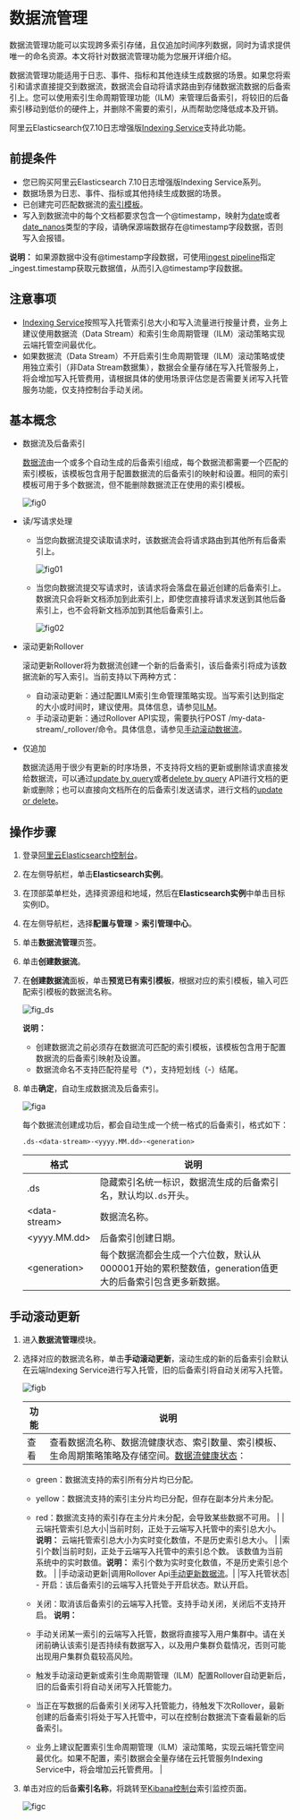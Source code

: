 # 数据流管理

数据流管理功能可以实现跨多索引存储，且仅追加时间序列数据，同时为请求提供唯一的命名资源。本文将针对数据流管理功能为您展开详细介绍。

数据流管理功能适用于日志、事件、指标和其他连续生成数据的场景。如果您将索引和请求直接提交到数据流，数据流会自动将请求路由到存储数据流数据的后备索引上。您可以使用索引生命周期管理功能（ILM）来管理后备索引，将较旧的后备索引移动到低价的硬件上，并删除不需要的索引，从而帮助您降低成本及开销。

阿里云Elasticsearch仅7.10日志增强版[Indexing Service](https://help.aliyun.com/document_detail/143099.html?spm=a2c4g.11174283.6.555.ab3c7958Ccfmym)支持此功能。

## 前提条件

-   您已购买阿里云Elasticsearch 7.10日志增强版Indexing Service系列。
-   数据场景为日志、事件、指标或其他持续生成数据的场景。
-   已创建完可匹配数据流的[索引模板](/cn.zh-CN/Elasticsearch/索引管理中心/索引模板管理.md)。
-   写入到数据流中的每个文档都要求包含一个@timestamp，映射为[date](https://www.elastic.co/guide/en/elasticsearch/reference/current/date.html)或者[date\_nanos](https://www.elastic.co/guide/en/elasticsearch/reference/current/date_nanos.html)类型的字段，请确保源端数据存在@timestamp字段数据，否则写入会报错。

**说明：** 如果源数据中没有@timestamp字段数据，可使用[ingest pipeline](https://www.elastic.co/guide/en/elasticsearch/reference/7.12/ingest.html#access-ingest-metadata)指定\_ingest.timestamp获取元数据值，从而引入@timestamp字段数据。

## 注意事项

-   [Indexing Service](https://help.aliyun.com/document_detail/143099.html?spm=a2c4g.11174283.6.555.ab3c7958Ccfmym)按照写入托管索引总大小和写入流量进行按量计费，业务上建议使用数据流（Data Stream）和索引生命周期管理（ILM）滚动策略实现云端托管空间最优化。
-   如果数据流（Data Stream）不开启索引生命周期管理（ILM）滚动策略或使用独立索引（非Data Stream数据集），数据会全量存储在写入托管服务上，将会增加写入托管费用，请根据具体的使用场景评估您是否需要关闭写入托管服务功能，仅支持控制台手动关闭。

## 基本概念

-   数据流及后备索引

    [数据流](https://www.elastic.co/guide/en/elasticsearch/reference/current/data-streams.html#backing-indices)由一个或多个自动生成的后备索引组成，每个数据流都需要一个匹配的索引模板，该模板包含用于配置数据流的后备索引的映射和设置。相同的索引模板可用于多个数据流，但不能删除数据流正在使用的索引模板。

    ![fig0](https://static-aliyun-doc.oss-accelerate.aliyuncs.com/assets/img/zh-CN/8422828161/p262901.png)

-   读/写请求处理
    -   当您向数据流提交读取请求时，该数据流会将请求路由到其他所有后备索引上。

        ![fig01](https://static-aliyun-doc.oss-accelerate.aliyuncs.com/assets/img/zh-CN/5704038161/p263064.png)

    -   当您向数据流提交写请求时，该请求将会落盘在最近创建的后备索引上。数据流只会将新文档添加到此索引上，即使您直接将请求发送到其他后备索引上，也不会将新文档添加到其他后备索引上。

        ![fig02](https://static-aliyun-doc.oss-accelerate.aliyuncs.com/assets/img/zh-CN/5704038161/p263066.png)

-   滚动更新Rollover

    滚动更新Rollover将为数据流创建一个新的后备索引，该后备索引将成为该数据流新的写入索引。当前支持以下两种方式：

    -   自动滚动更新：通过配置ILM索引生命管理策略实现。当写索引达到指定的大小或时间时，建议使用。具体信息，请参见[ILM](https://www.elastic.co/guide/en/elasticsearch/reference/current/index-lifecycle-management.html)。
    -   手动滚动更新：通过Rollover API实现，需要执行POST /my-data-stream/\_rollover/命令。具体信息，请参见[手动滚动数据流](https://www.elastic.co/guide/en/elasticsearch/reference/current/use-a-data-stream.html#manually-roll-over-a-data-stream)。
-   仅追加

    数据流适用于很少有更新的时序场景，不支持将文档的更新或删除请求直接发给数据流，可以通过[update by query](https://www.elastic.co/guide/en/elasticsearch/reference/current/use-a-data-stream.html#update-docs-in-a-data-stream-by-query)或者[delete by query](https://www.elastic.co/guide/en/elasticsearch/reference/current/use-a-data-stream.html#delete-docs-in-a-data-stream-by-query) API进行文档的更新或删除；也可以直接向文档所在的后备索引发送请求，进行文档的[update or delete](https://www.elastic.co/guide/en/elasticsearch/reference/current/use-a-data-stream.html#update-delete-docs-in-a-backing-index)。


## 操作步骤

1.  登录[阿里云Elasticsearch控制台](https://elasticsearch.console.aliyun.com/#/home)。

2.  在左侧导航栏，单击**Elasticsearch实例**。

3.  在顶部菜单栏处，选择资源组和地域，然后在**Elasticsearch实例**中单击目标实例ID。

4.  在左侧导航栏，选择**配置与管理** \> **索引管理中心**。

5.  单击**数据流管理**页签。

6.  单击**创建数据流**。

7.  在**创建数据流**面板，单击**预览已有索引模板**，根据对应的索引模板，输入可匹配索引模板的数据流名称。

    ![fig_ds](https://static-aliyun-doc.oss-accelerate.aliyuncs.com/assets/img/zh-CN/4389288161/p265812.png)

    **说明：**

    -   创建数据流之前必须存在数据流可匹配的索引模板，该模板包含用于配置数据流的后备索引映射及设置。
    -   数据流命名不支持匹配符星号（\*），支持短划线（-）结尾。
8.  单击**确定**，自动生成数据流及后备索引。

    ![figa](https://static-aliyun-doc.oss-accelerate.aliyuncs.com/assets/img/zh-CN/4389288161/p265817.png)

    每个数据流创建成功后，都会自动生成一个统一格式的后备索引，格式如下：

    ```
    .ds-<data-stream>-<yyyy.MM.dd>-<generation>
    ```

    |格式|说明|
    |--|--|
    |.ds|隐藏索引名统一标识，数据流生成的后备索引名，默认均以`.ds`开头。|
    |<data-stream\>|数据流名称。|
    |<yyyy.MM.dd\>|后备索引创建日期。|
    |<generation\>|每个数据流都会生成一个六位数，默认从000001开始的累积整数值，generation值更大的后备索引包含更多新数据。|


## 手动滚动更新

1.  进入**数据流管理**模块。

2.  选择对应的数据流名称，单击**手动滚动更新**，滚动生成的新的后备索引会默认在云端Indexing Service进行写入托管，旧的后备索引将自动关闭写入托管。

    ![figb](https://static-aliyun-doc.oss-accelerate.aliyuncs.com/assets/img/zh-CN/4389288161/p265819.png)

    |功能|说明|
    |--|--|
    |查看|查看数据流名称、数据流健康状态、索引数量、索引模板、生命周期策略策略及存储空间。[数据流健康状态](https://www.elastic.co/guide/en/elasticsearch/reference/current/indices-get-data-stream.html#get-data-stream-api-response-body)：

    -   green：数据流支持的索引所有分片均已分配。
    -   yellow：数据流支持的索引主分片均已分配，但存在副本分片未分配。
    -   red：数据流支持的索引存在主分片未分配，会导致某些数据不可用。 |
    |云端托管索引总大小|当前时刻，正处于云端写入托管中的索引总大小。 **说明：** 云端托管索引总大小为实时变化数值，不是历史索引总大小。 |
    |索引个数|当前时刻，正处于云端写入托管中的索引总个数。 该数值为当前系统中的实时数值。**说明：** 索引个数为实时变化数值，不是历史索引总个数。 |
    |手动滚动更新|调用Rollover Api[手动更新数据流](https://www.elastic.co/guide/en/elasticsearch/reference/current/use-a-data-stream.html#manually-roll-over-a-data-stream)。|
    |写入托管状态|    -   开启：该后备索引的云端写入托管处于开启状态。默认开启。
    -   关闭：取消该后备索引的云端写入托管。支持手动关闭，关闭后不支持开启。
**说明：**

    -   手动关闭某一索引的云端写入托管，数据将直接写入用户集群中。请在关闭前确认该索引是否持续有数据写入，以及用户集群负载情况，否则可能出现用户集群负载较高风险。
    -   触发手动滚动更新或索引生命周期管理（ILM）配置Rollover自动更新后，旧的后备索引将自动关闭写入托管能力。
    -   当正在写数据的后备索引关闭写入托管能力，待触发下次Rollover，最新创建的后备索引将处于写入托管中，可以在控制台数据流下查看最新的后备索引。
    -   业务上建议配置索引生命周期管理（ILM）滚动策略，实现云端托管空间最优化。如果不配置，索引数据会全量存储在云托管服务Indexing Service中，将会增加云托管费用。 |

3.  单击对应的后备**索引名称**，将跳转至[Kibana控制台](https://es-cn-n6w244050006k0ycw.kibana.elasticsearch.aliyuncs.com:5601/login?next=%2Fapp%2Fmonitoring%3Fspm%3Da2cba.elasticsearch_cube.0.0.2d5668deQ880O3#/elasticsearch/indices)索引监控页面。

    ![figc](https://static-aliyun-doc.oss-accelerate.aliyuncs.com/assets/img/zh-CN/4389288161/p265821.png)


